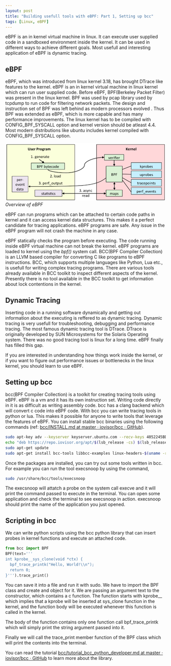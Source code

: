 ```yaml
---
layout: post
title: "Building usefull tools with eBPF: Part 1, Setting up bcc"
tags: [Linux, eBPF]
---
```


eBPF is an in kernel virtual machine in linux. It can execute user supplied code in a sandboxed environment inside the kernel.
It can be used in different ways to achieve different goals. Most usefull and interesting application of eBPF is dynamic tracing. 
## eBPF

eBPF, which was introduced from linux kernel 3.18, has brought DTrace like features to the kernel.
eBPF is an in kernel virtual machine in linux kernel which can run user supplied code. Before eBPF, BPF(Berkeley Packet Filter) was present in the linux kernel. BPF was used by pcap library used by tcpdump to run code for filtering network packets. The design and instruction set of BPF  was left behind as modern processors evolved . Thus BPF was extended as eBPF, which is more capable and has many performance improvements. The linux kernel has to be compiled with CONFIG_BPF_SYSCALL option and kernel version should be atleast 4.4. Most modern distributions like ubuntu includes kernel compiled with CONFIG_BPF_SYSCALL option.

![eBPF](/assets/img/eBPF/ebpf.png "Overview of eBPF")
*Overview of eBPF*


eBPF can run programs which can be attached to certain code paths in kernel and it can access kernel data structures. This makes it a perfect candidate for tracing applications. eBPF programs are safe. Any issue in the eBPF program will not crash the machine in any case. 

eBPF statically checks the program before executing. The code running inside eBPF virtual machine can not break the kernel. eBPF programs are loaded to kernel using the *bpf()* system call. BCC(BPF Compiler Collection) is an LLVM based compiler for converting C like programs to eBPF instructions. BCC, which supports multiple languages like Python, Lua etc., is usefull for writing complex tracing programs. There are various tools already available in BCC toolkit to inspect different aspects of the kernel. Presently there is no tool available in the BCC toolkit to get information about lock contentions in the kernel.

## Dynamic Tracing
Inserting code in a running software dynamically and getting out information about the executing is reffered to as dynamic tracing. Dynamic tracing is very usefull for troubleshooting, debugging and performance tracing. The most famous dynamic tracing tool is DTrace. DTrace is originally developed by SUN Microsystems for the Solaris Operating system. There was no good tracing tool is linux for a long time. eBPF finally has filled this gap.

If you are interested in understanding how things work inside the kernel, or if you want to figure out performance issues or bottlenecks in the linux kernel, you should learn to use eBPF.



## Setting up bcc

bcc(BPF Compiler Collection) is a toolkit for creating tracing tools using eBPF. eBPF is a vm and it has its own instruction set. Writing code directly in it is as difficult as writing assembly code. bcc has a clang backend which will convert c code into eBPF code. With bcc you can write tracing tools in python or lua. This makes it possible for anyone to write tools that leverage the features of eBPF. You can install stable bcc binaries using the following commands (ref: [bcc/INSTALL.md at master · iovisor/bcc · GitHub](https://github.com/iovisor/bcc/blob/master/INSTALL.md)).

```bash
sudo apt-key adv --keyserver keyserver.ubuntu.com --recv-keys 4052245BD4284CDD
echo "deb https://repo.iovisor.org/apt/$(lsb_release -cs) $(lsb_release -cs) main" | sudo tee /etc/apt/sources.list.d/iovisor.list
sudo apt-get update
sudo apt-get install bcc-tools libbcc-examples linux-headers-$(uname -r)
``` 

Once the packages are installed, you can try out some tools written in bcc. For example you can run the tool execsnoop by using the command, 
```bash
sudo /usr/share/bcc/tools/execsnoop
```
The execsnoop will attatch a probe on the system call execve and it will print the command passed to execute in the terminal. You can open some application and check the terminal to see execsnoop in action. execsnoop should print the name of the application you just opened.

## Scripting in bcc

We can write python scripts using the bcc python library that can insert probes in kernel functions and execute an attached code.

```python
from bcc import BPF
BPF(text='''
int kprobe__sys_clone(void *ctx) { 
  bpf_trace_printk("Hello, World!\\n"); 
  return 0; 
}''').trace_print()
```
You can save it into a file and run it with sudo. We have to import the BPF class and create and object for it. We are passing an argument text to the constructor, which contains a c function. The function starts with kprobe__ which implies that a kprobe will be inserted at sys_clone function in the kernel, and the function body will be executed whenever this function is called in the kernel.

The body of the function contains only one function call bpf_trace_printk which will simply print the string argument passed into it.

Finally we will call the trace_print member function of the BPF class which will print the contents into the terminal.


You can read the tutorial [bcc/tutorial_bcc_python_developer.md at master · iovisor/bcc · GitHub](https://github.com/iovisor/bcc/blob/master/docs/tutorial_bcc_python_developer.md) to learn more about the library.

